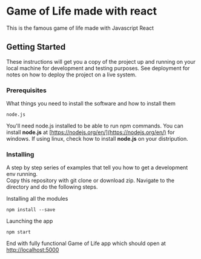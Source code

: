 # Game of Life made with react

This is the famous game of life made with Javascript React</br>


## Getting Started

These instructions will get you a copy of the project up and running on your local machine for development and testing purposes. See deployment for notes on how to deploy the project on a live system.</br>

### Prerequisites

What things you need to install the software and how to install them

```
node.js
```
You'll need node.js installed to be able to run npm commands. You can install **node.js** at [https://nodejs.org/en/](https://nodejs.org/en/) for windows. If using linux, check how to install **node.js** on your distripution.

### Installing

A step by step series of examples that tell you how to get a development env running.</br>
Copy this repository with git clone or download zip. Navigate to the directory and do the following steps.</br>

Installing all the modules

```
npm install --save
```

Launching the app

```
npm start
```

End with fully functional Game of Life app which should open at [http://localhost:5000](http://localhost:5000)